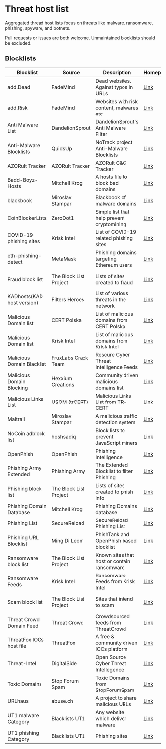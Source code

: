 # Threat host list

Aggregated thread host lists focus on threats like malware, ransomware, phishing, spyware, and botnets.

Pull requests or issues are both welcome. Unmaintained blocklists should be excluded.

## Blocklists

| Blocklist                  | Source                 | Description                                 | Homepage                            | License                         | Raw                                    |
| -------------------------- | ---------------------- | ------------------------------------------- | ----------------------------------- | ------------------------------- | -------------------------------------- |
| add.Dead                   | FadeMind               | Dead websites. Against typos in URLs        | [Link][hosts.extras]                | GPLv3+                          | [Raw][hosts.extras.add.Dead.raw]       |
| add.Risk                   | FadeMind               | Websites with risk content, malwares etc    | [Link][hosts.extras]                | GPLv3+                          | [Raw][hosts.extras.add.Risk.raw]       |
| Anti Malware List          | DandelionSprout        | DandelionSprout's Anti Malware Filter       | [Link][Anti Malware List]           | Dandelicence v1.4               | [Raw][Anti Malware List.raw]           |
| Anti-Malware Blocklists    | QuidsUp                | NoTrack project Anti-Malware Blocklists     | [Link][NoTrack project]             | GPLv3                           | [Raw][Anti-Malware Blocklists.raw]     |
| AZORult Tracker            | AZORult Tracker        | AZORult C&C Tracker                         | [Link][AZORult Tracker]             | CC0                             | [Raw][AZORult Tracker.raw]             |
| Badd-Boyz-Hosts            | Mitchell Krog          | A hosts file to block bad domains           | [Link][Badd-Boyz-Hosts]             | MIT                             | [Raw][Badd-Boyz-Hosts.raw]             |
| blackbook                  | Miroslav Stampar       | Blackbook of malware domains                | [Link][blackbook]                   | Public Domain                   | [Raw][blackbook.raw]                   |
| CoinBlockerLists           | ZeroDot1               | Simple list that help prevent cryptomining  | [Link][CoinBlockerLists]            | AGPLv3                          | [Raw][CoinBlockerLists.raw]            |
| COVID-19 phishing sites    | Krisk Intel            | List of COVID-19 related phishing sites     | [Link][Krisk Intel]                 | CC BY 4.0                       | [Raw][Covid-19 phishing sites.raw]     |
| eth-phishing-detect        | MetaMask               | Phishing domains targeting Ethereum users   | [Link][eth-phishing-detect]         | DON'T BE A DICK PUBLIC LICENSE  | [Raw][eth-phishing-detect.raw]         |
| Fraud block list           | The Block List Project | Lists of sites created to fraud             | [Link][The Block List Project]      | The Unlicense license           | [Raw][blocklistproject.fraud.raw]      |
| KADhosts(KAD host version) | Filters Heroes         | List of various threats in the network      | [Link][KADhosts]                    | CC BY-SA 4.0                    | [Raw][KADhosts.raw]                    |
| Malicious Domain list      | CERT Polska            | List of malicious domains from CERT Polska  | [Link][CERT Polska]                 |                                 | [Raw][MaliciousDomain.Polska.raw]      |
| Malicious Domain list      | Krisk Intel            | List of malicious domains from Krisk Intel  | [Link][Krisk Intel]                 | CC BY 4.0                       | [Raw][MaliciousDomain.Krisk.raw]       |
| Malicious Domain Blacklist | FruxLabs Crack Team    | Rescure Cyber Threat Intelligence Feeds     | [Link][Malicious Domain Blacklist]  |                                 | [Raw][Malicious Domain Blacklist.raw]  |
| Malicious Domain Blocking  | Hexxium Creations      | Community driven malicious domains list     | [Link][Malicious Domain Blocking]   |                                 | [Raw][Malicious Domain Blocking.raw]   |
| Malicious Links List       | USOM (trCERT)          | Malicious Links List from TR-CERT           | [Link][Malicious Links List-trCERT] |                                 | [Raw][Malicious Links List-trCERT.raw] |
| Maltrail                   | Miroslav Stampar       | A malicious traffic detection system        | [Link][Maltrail]                    | MIT                             | [Raw][Maltrail.raw]                    |
| NoCoin adblock list        | hoshsadiq              | Block lists to prevent JavaScript miners    | [Link][NoCoin adblock list]         | MIT                             | [Raw][NoCoin adblock list.raw]         |
| OpenPhish                  | OpenPhish              | Phishing Intelligence                       | [Link][OpenPhish]                   | All rights reserved             | [Raw][OpenPhish.raw]                   |
| Phishing Army Extended     | Phishing Army          | The Extended Blocklist to filter Phishing   | [Link][Phishing Army Extended]      | CC BY-NC 4.0                    | [Raw][Phishing Army Extended.raw]      |
| Phishing block list        | The Block List Project | Lists of sites created to phish info        | [Link][The Block List Project]      | The Unlicense license           | [Raw][blocklistproject.phishing.raw]   |
| Phishing Domain Database   | Mitchell Krog          | Phishing Domains database                   | [Link][Phishing Domain Database]    | MIT                             | [Raw][Phishing Domain Database.raw]    |
| Phishing List              | SecureReload           | SecureReload Phishing List                  | [Link][SecureReload Phishing List]  |                                 | [Raw][SecureReload Phishing List.raw]  |
| Phishing URL Blocklist     | Ming Di Leom           | PhishTank and OpenPhish based blocklist     | [Link][Phishing URL Blocklist]      | CC BY-SA 4.0                    | [Raw][Phishing URL Blocklist.raw]      |
| Ransomware block list      | The Block List Project | Known sites that host or contain ransomware | [Link][The Block List Project]      | The Unlicense license           | [Raw][blocklistproject.ransomware.raw] |
| Ransomware Feeds           | Krisk Intel            | Ransomware Feeds from Krisk Intel           | [Link][Krisk Intel]                 | CC BY 4.0                       | [Raw][Ransomware Feeds.Krisk.raw]      |
| Scam block list            | The Block List Project | Sites that intend to scam                   | [Link][The Block List Project]      | The Unlicense license           | [Raw][blocklistproject.scam.raw]       |
| Threat Crowd Domain Feed   | Threat Crowd           | Crowdsourced feeds from ThreatCrowd         | [Link][Threat Crowd]                | Apache 2.0                      | [Raw][Threat Crowd.raw]                |
| ThreatFox IOCs host file   | ThreatFox              | A free & community driven IOCs platform     | [Link][ThreatFox]                   | CC0                             | [Raw][ThreatFox.raw]                   |
| Threat-Intel               | DigitalSide            | Open Source Cyber Threat Intellegence       | [Link][Threat-Intel]                | MIT                             | [Raw][Threat-Intel.raw]                |
| Toxic Domains              | Stop Forum Spam        | Toxic Domains from StopForumSpam            | [Link][StopForumSpam]               | [Custom][StopForumSpam.license] | [Raw][Toxic Domains.raw]               |
| URLhaus                    | abuse.ch               | A project to share malicious URLs           | [Link][URLhaus]                     | CC0                             | [Raw][URLhaus.raw]                     |
| UT1 malware Category       | Blacklists UT1         | Any website which deliver malware           | [Link][Blacklists UT1]              | CC BY-SA 4.0                    | [Raw][UT1.malware.raw]                 |
| UT1 phishing Category      | Blacklists UT1         | Phishing sites                              | [Link][Blacklists UT1]              | CC BY-SA 4.0                    | [Raw][UT1.phishing.raw]                |

[Anti Malware List]: https://github.com/DandelionSprout/adfilt
[Anti Malware List.raw]: https://github.com/DandelionSprout/adfilt/raw/master/Alternate%20versions%20Anti-Malware%20List/AntiMalwareHosts.txt

[NoTrack project]: https://gitlab.com/quidsup/notrack-blocklists
[Anti-Malware Blocklists.raw]: https://gitlab.com/quidsup/notrack-blocklists/raw/master/notrack-malware.txt

[AZORult Tracker]: https://azorult-tracker.net/
[AZORult Tracker.raw]: https://azorult-tracker.net/api/list/domain?format=plain

[Badd-Boyz-Hosts]: https://github.com/mitchellkrogza/Badd-Boyz-Hosts/
[Badd-Boyz-Hosts.raw]: https://raw.githubusercontent.com/mitchellkrogza/Badd-Boyz-Hosts/master/hosts

[blackbook]: https://github.com/stamparm/blackbook
[blackbook.raw]: https://raw.githubusercontent.com/stamparm/blackbook/master/blackbook.txt

[Blacklists UT1]: https://dsi.ut-capitole.fr/blacklists/index_en.php
[UT1.malware.raw]: https://dsi.ut-capitole.fr/blacklists/download/malware.tar.gz
[UT1.phishing.raw]: https://dsi.ut-capitole.fr/blacklists/download/phishing.tar.gz

[CoinBlockerLists]: https://gitlab.com/ZeroDot1/CoinBlockerLists/
[CoinBlockerLists.raw]: https://gitlab.com/ZeroDot1/CoinBlockerLists/-/raw/master/hosts

[eth-phishing-detect]: https://github.com/MetaMask/eth-phishing-detect/
[eth-phishing-detect.raw]: https://raw.githubusercontent.com/MetaMask/eth-phishing-detect/master/src/hosts.txt

[hosts.extras]: https://github.com/FadeMind/hosts.extras/
[hosts.extras.add.Dead.raw]: https://raw.githubusercontent.com/FadeMind/hosts.extras/master/add.Dead/hosts
[hosts.extras.add.Risk.raw]: https://raw.githubusercontent.com/FadeMind/hosts.extras/master/add.Risk/hosts

[KADhosts]: https://github.com/FiltersHeroes/KADhosts
[KADhosts.raw]: https://raw.githubusercontent.com/FiltersHeroes/KADhosts/master/KADhosts.txt

[Krisk Intel]: https://kriskintel.com/
[Covid-19 phishing sites.raw]: https://kriskintel.com/feeds/ktip_covid_domains.txt
[MaliciousDomain.Krisk.raw]: https://kriskintel.com/feeds/ktip_malicious_domains.txt
[Ransomware Feeds.Krisk.raw]: https://kriskintel.com/feeds/ktip_ransomware_feeds.txt

[CERT Polska]: https://cert.pl/en/posts/2020/03/malicious_domains/
[MaliciousDomain.Polska.raw]: https://hole.cert.pl/domains/domains.txt

[Malicious Domain Blacklist]: https://rescure.me/feeds.html
[Malicious Domain Blacklist.raw]: https://rescure.me/rescure_domain_blacklist.txt

[Malicious Domain Blocking]: https://github.com/HexxiumCreations/threat-list
[Malicious Domain Blocking.raw]: https://raw.githubusercontent.com/HexxiumCreations/threat-list/gh-pages/hosts.txt

[Malicious Links List-trCERT]: https://www.usom.gov.tr/adres
[Malicious Links List-trCERT.raw]: https://www.usom.gov.tr/url-list.txt

[Maltrail]: https://github.com/stamparm/maltrail/
[Maltrail.raw]: https://raw.githubusercontent.com/stamparm/aux/master/maltrail-malware-domains.txt

[NoCoin adblock list]: https://github.com/hoshsadiq/adblock-nocoin-list
[NoCoin adblock list.raw]: https://raw.githubusercontent.com/hoshsadiq/adblock-nocoin-list/master/hosts.txt

[OpenPhish]: https://openphish.com/
[OpenPhish.raw]: https://openphish.com/feed.txt

[Phishing Army Extended]: https://www.phishing.army/
[Phishing Army Extended.raw]: https://phishing.army/download/phishing_army_blocklist_extended.txt

[Phishing Domain Database]: https://github.com/mitchellkrogza/Phishing.Database
[Phishing Domain Database.raw]: https://raw.githubusercontent.com/mitchellkrogza/Phishing.Database/master/phishing-domains-ACTIVE.txt

[SecureReload Phishing List]: https://securereload.tech/
[SecureReload Phishing List.raw]: https://securereload.tech/Phishing/Lists/Latest/

[Phishing URL Blocklist]: https://gitlab.com/curben/phishing-filter
[Phishing URL Blocklist.raw]: https://curben.gitlab.io/malware-filter/phishing-filter-hosts.txt

[Threat Crowd]: https://threatcrowd.org/
[Threat Crowd.raw]: https://threatcrowd.org/feeds/domains.txt

[ThreatFox]: https://threatfox.abuse.ch/
[ThreatFox.raw]: https://threatfox.abuse.ch/downloads/hostfile

[Threat-Intel]: https://github.com/davidonzo/Threat-Intel/
[Threat-Intel.raw]: https://osint.digitalside.it/Threat-Intel/lists/latestdomains.txt

[StopForumSpam]: https://www.stopforumspam.com/
[StopForumSpam.license]: https://www.stopforumspam.com/license
[Toxic Domains.raw]: https://www.stopforumspam.com/downloads/toxic_domains_whole.txt

[URLhaus]: https://urlhaus.abuse.ch/
[URLhaus.raw]: https://urlhaus.abuse.ch/downloads/hostfile/

[The Block List Project]: https://github.com/blocklistproject/Lists/
[blocklistproject.fraud.raw]: https://blocklistproject.github.io/Lists/alt-version/fraud-nl.txt
[blocklistproject.phishing.raw]: https://blocklistproject.github.io/Lists/alt-version/phishing-nl.txt
[blocklistproject.ransomware.raw]: https://blocklistproject.github.io/Lists/alt-version/ransomware-nl.txt
[blocklistproject.scam.raw]: https://blocklistproject.github.io/Lists/alt-version/scam-nl.txt
